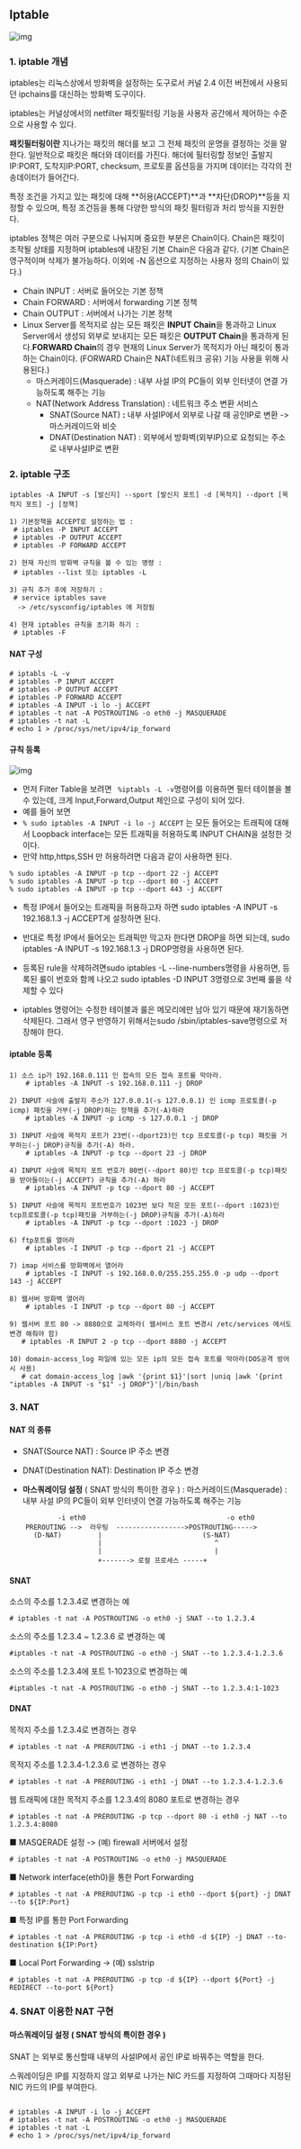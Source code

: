 

## Iptable





![img](img/iptables.jpeg)

### 1. iptable 개념

iptables는 리눅스상에서 방화벽을 설정하는 도구로서 커널 2.4 이전 버전에서 사용되던 ipchains를 대신하는 방화벽 도구이다.

iptables는 커널상에서의 netfilter 패킷필터링 기능을 사용자 공간에서 제어하는 수준으로 사용할 수 있다.

**패킷필터링이란** 지나가는 패킷의 해더를 보고 그 전체 패킷의 운명을 결정하는 것을 말한다. 일반적으로 패킷은 해더와 데이터를 가진다. 해더에 필터링할 정보인 출발지IP:PORT, 도착지IP:PORT, checksum, 프로토콜 옵션등을 가지며 데이터는 각각의 전송데이터가 들어간다.

특정 조건을 가지고 있는 패킷에 대해 **허용(ACCEPT)**과 **차단(DROP)**등을 지정할 수 있으며, 특정 조건등을 통해 다양한 방식의 패킷 필터링과 처리 방식을 지원한다.

iptables 정책은 여러 구분으로 나눠지며 중요한 부분은 Chain이다. Chain은 패킷이 조작될 상태를 지정하며 iptables에 내장된 기본 Chain은 다음과 같다. (기본 Chain은 영구적이며 삭제가 불가능하다. 이외에 -N 옵션으로 지정하는 사용자 정의 Chain이 있다.)

- Chain INPUT : 서버로 들어오는 기본 정책
- Chain FORWARD : 서버에서 forwarding 기본 정책
- Chain OUTPUT : 서버에서 나가는 기본 정책
- Linux Server를 목적지로 삼는 모든 패킷은 **INPUT Chain**을 통과하고 Linux Server에서 생성되 외부로 보내지는 모든 패킷은 **OUTPUT Chain**을 통과하게 된다.**FORWARD Chain**의 경우 현재의 Linux Server가 목적지가 아닌 패킷이 통과하는 Chain이다. (FORWARD Chain은 NAT(네트워크 공유) 기능 사용을 위해 사용된다.)
  - 마스커레이드(Masquerade) : 내부 사설 IP의 PC들이 외부 인터넷이 연결 가능하도록 해주는 기능
  - NAT(Network Address Translation) : 네트워크 주소 변환 서비스
    - SNAT(Source NAT) **:** 내부 사설IP에서 외부로 나갈 때 공인IP로 변환 -> 마스커레이드와 비슷
    - DNAT(Destination NAT) : 외부에서 방화벽(외부IP)으로 요청되는 주소로 내부사설IP로 변환



### 2. iptable 구조

```
iptables -A INPUT -s [발신지] --sport [발신지 포트] -d [목적지] --dport [목적지 포트] -j [정책] 

1) 기본정책을 ACCEPT로 설정하는 법 :
 # iptables -P INPUT ACCEPT
 # iptables -P OUTPUT ACCEPT
 # iptables -P FORWARD ACCEPT

2) 현재 자신의 방화벽 규칙을 볼 수 있는 명령 :
 # iptables --list 또는 iptables -L

3) 규칙 추가 후에 저장하기 :
 # service iptables save 
  -> /etc/sysconfig/iptables 에 저장됨

4) 현재 iptables 규칙을 초기화 하기 :
 # iptables -F
```

#### NAT 구성 

```
# iptabls -L -v
# iptables -P INPUT ACCEPT
# iptables -P OUTPUT ACCEPT
# iptables -P FORWARD ACCEPT
# iptables -A INPUT -i lo -j ACCEPT
# iptables -t nat -A POSTROUTING -o eth0 -j MASQUERADE
# iptables -t nat -L
# echo 1 > /proc/sys/net/ipv4/ip_forward
```



#### 규칙 등록

![img](img/2773BA3354A9D63327)

* 먼저 Filter Table을 보려면 ` %iptabls -L -v`명령어를 이용하면 필터 테이블을 볼 수 있는데, 크게 Input,Forward,Output 체인으로 구성이 되어 있다. 
* 예를 들어 보면 
* `% sudo iptables -A INPUT -i lo -j ACCEPT` 는 모든 들어오는 트래픽에 대해서 Loopback interface는 모든 트래픽을 허용하도록 INPUT CHAIN을 설정한 것이다. 
* 만약 http,https,SSH 만 허용하려면 다음과 같이 사용하면 된다. 

```
% sudo iptables -A INPUT -p tcp --dport 22 -j ACCEPT
% sudo iptables -A INPUT -p tcp --dport 80 -j ACCEPT
% sudo iptables -A INPUT -p tcp --dport 443 -j ACCEPT
```

* 특정 IP에서 들어오는 트래픽을 허용하고자 하면 sudo iptables -A INPUT -s 192.168.1.3 -j ACCEPT게 설정하면 된다. 
* 반대로 특정 IP에서 들어오는 트래픽만 막고자 한다면 DROP을 하면 되는데, sudo iptables -A INPUT -s 192.168.1.3 -j DROP명령을 사용하면 된다. 
* 등록된 rule을 삭제하려면sudo iptables -L --line-numbers명령을 사용하면, 등록된 룰이 번호와 함께 나오고 sudo iptables -D INPUT 3명령으로 3번째 룰을 삭제할 수 있다

* iptables 명령어는 수정한 테이블과 룰은 메모리에만 남아 있기 때문에 재기동하면 삭제된다. 그래서 영구 반영하기 위해서는sudo /sbin/iptables-save명령으로 저장해야 한다. 



####  iptable 등록

```
1) 소스 ip가 192.168.0.111 인 접속의 모든 접속 포트를 막아라.
    # iptables -A INPUT -s 192.168.0.111 -j DROP

2) INPUT 사슬에 출발지 주소가 127.0.0.1(-s 127.0.0.1) 인 icmp 프로토콜(-p icmp) 패킷을 거부(-j DROP)하는 정책을 추가(-A)하라
    # iptables -A INPUT -p icmp -s 127.0.0.1 -j DROP

3) INPUT 사슬에 목적지 포트가 23번(--dport23)인 tcp 프로토콜(-p tcp) 패킷을 거부하는(-j DROP)규칙을 추가(-A) 하라.
    # iptables -A INPUT -p tcp --dport 23 -j DROP

4) INPUT 사슬에 목적지 포트 번호가 80번(--dport 80)인 tcp 프로토콜(-p tcp)패킷을 받아들이는(-j ACCEPT) 규칙을 추가(-A) 하라
    # iptables -A INPUT -p tcp --dport 80 -j ACCEPT

5) INPUT 사슬에 목적지 포트번호가 1023번 보다 작은 모든 포트(--dport :1023)인 tcp프로토콜(-p tcp)패킷을 거부하는(-j DROP)규칙을 추가(-A)하라
    # iptables -A INPUT -p tcp --dport :1023 -j DROP

6) ftp포트를 열어라
    # iptables -I INPUT -p tcp --dport 21 -j ACCEPT

7) imap 서비스를 방화벽에서 열어라
    # iptables -I INPUT -s 192.168.0.0/255.255.255.0 -p udp --dport 143 -j ACCEPT

8) 웹서버 방화벽 열어라
    # iptables -I INPUT -p tcp --dport 80 -j ACCEPT

9) 웹서버 포트 80 -> 8880으로 교체하라( 웹서비스 포트 변경시 /etc/services 에서도 변경 해줘야 함)
   # iptables -R INPUT 2 -p tcp --dport 8880 -j ACCEPT

10) domain-access_log 파일에 있는 모든 ip의 모든 접속 포트를 막아라(DOS공격 방어시 사용)
   # cat domain-access_log |awk '{print $1}'|sort |uniq |awk '{print "iptables -A INPUT -s "$1" -j DROP"}'|/bin/bash
```



### 3. NAT

#### NAT 의 종류

* SNAT(Source NAT) : Source IP 주소 변경 

* DNAT(Destination NAT): Destination IP 주소 변경
* **마스쿼레이딩 설정** ( SNAT 방식의 특이한 경우 ) : 마스커레이드(Masquerade) : 내부 사설 IP의 PC들이 외부 인터넷이 연결 가능하도록 해주는 기능



```
	        -i eth0                                   -o eth0
    PREROUTING -->  라우팅  ----------------->POSTROUTING----->
      (D-NAT)         |                         (S-NAT)
                      |                            ^
                      |                            |
                      +-------> 로컬 프로세스 -----+
```

#### SNAT

소스의 주소를 1.2.3.4로 변경하는 예

```# iptables -t nat -A POSTROUTING -o eth0 -j SNAT --to 1.2.3.4```

소스의 주소를 1.2.3.4 ~ 1.2.3.6 로 변경하는 예

```#iptables -t nat -A POSTROUTING -o eth0 -j SNAT --to 1.2.3.4-1.2.3.6```

소스의 주소를 1.2.3.4에 포트 1-1023으로 변경하는 예

```#iptables -t nat -A POSTROUTING -o eth0 -j SNAT --to 1.2.3.4:1-1023```



#### DNAT

목적지 주소를 1.2.3.4로 변경하는 경우

```# iptables -t nat -A PREROUTING -i eth1 -j DNAT --to 1.2.3.4```

목적지 주소를 1.2.3.4-1.2.3.6 로 변경하는 경우

```# iptables -t nat -A PREROUTING -i eth1 -j DNAT --to 1.2.3.4-1.2.3.6```

웹 트래픽에 대한 목적지 주소를 1.2.3.4의 8080 포트로 변경하는 경우

```# iptables -t nat -A PREROUTING -p tcp --dport 80 -i eth0 -j NAT --to 1.2.3.4:8080```

■ MASQERADE 설정 -> (예) firewall 서버에서 설정

```# iptables -t nat -A POSTROUTING -o eth0 -j MASQUERADE```

■ Network interface(eth0)을 통한 Port Forwarding

```# iptables -t nat -A PREROUTING -p tcp -i eth0 --dport ${port} -j DNAT --to ${IP:Port} ```

■ 특정 IP를 통한 Port Forwarding

```# iptables -t nat -A PREROUTING -p tcp -i eth0 -d ${IP} -j DNAT --to-destination ${IP:Port}```

■ Local Port Forwarding -> (예) sslstrip 

```# iptables -t nat -A PREROUTING -p tcp -d ${IP} --dport ${Port} -j REDIRECT --to-port ${Port}```



### 4. SNAT 이용한 NAT 구현

#### **마스쿼레이딩 설정** ( SNAT 방식의 특이한 경우 )

SNAT 는 외부로 통신할때 내부의 사설IP에서 공인 IP로 바꿔주는 역할을 한다.

스쿼레이딩은 IP를 지정하지 않고 외부로 나가는 NIC 카드를 지정하여 그때마다 지정된 NIC 카드의 IP를 부여한다.

```

# iptables -A INPUT -i lo -j ACCEPT
# iptables -t nat -A POSTROUTING -o eth0 -j MASQUERADE
# iptables -t nat -L
# echo 1 > /proc/sys/net/ipv4/ip_forward


```







``````

``````





# 

```

```